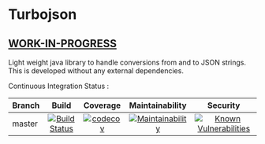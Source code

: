 # Turbojson #
## <u>WORK-IN-PROGRESS</u>

Light weight java library to handle conversions from and to JSON strings. This is developed without any external
dependencies.

Continuous Integration Status :

| Branch | Build           | Coverage           | Maintainability           | Security |
| -------|:---------------:|:------------------:|:-------------------------:|:--------:|
| master | [![Build Status](https://travis-ci.com/srithecleancoder/Turbojson.svg?branch=master)](https://travis-ci.com/srithecleancoder/Turbojson) | [![codecov](https://codecov.io/gh/srithecleancoder/Turbojson/branch/master/graph/badge.svg)](https://codecov.io/gh/srithecleancoder/Turbojson/branch/master) | [![Maintainability](https://api.codeclimate.com/v1/badges/4a8c0fee8e5ea14ade93/maintainability)](https://codeclimate.com/github/srithecleancoder/Turbojson/maintainability) | [![Known Vulnerabilities](https://snyk.io/test/github/srithecleancoder/Turbojson/badge.svg)](https://snyk.io/test/github/srithecleancoder/Turbojson) |
